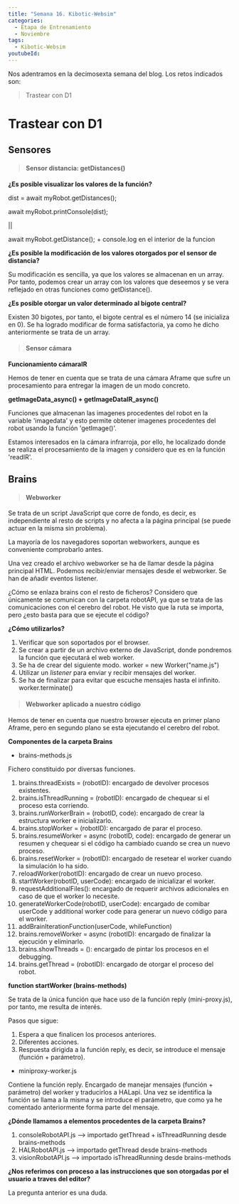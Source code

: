 ```yaml
---
title: "Semana 16. Kibotic-Websim"
categories:
  - Etapa de Entrenamiento
  - Noviembre
tags:
  - Kibotic-Websim
youtubeId: 
---
```



Nos adentramos en la decimosexta semana del blog. Los retos indicados son:

> Trastear con D1 

# Trastear con D1

## Sensores

> #### Sensor distancia: getDistances()

**¿Es posible visualizar los valores de la función?**

dist = await myRobot.getDistances();

await myRobot.printConsole(dist);

||

await myRobot.getDistance(); + console.log en el interior de la funcion

**¿Es posible la modificación de los valores otorgados por el sensor de distancia?**

Su modificación es sencilla, ya que los valores se almacenan en un array. Por tanto, podemos crear un array con los valores que deseemos y se vera reflejado en otras funciones como getDistance().


**¿Es posible otorgar un valor determinado al bigote central?**

Existen 30 bigotes, por tanto, el bigote central es el número 14 (se inicializa en 0). Se ha logrado modificar de forma satisfactoria, ya como he dicho anteriormente se trata de un array.  

> #### Sensor cámara 

**Funcionamiento cámaraIR**

Hemos de tener en cuenta que se trata de una cámara Aframe que sufre un procesamiento para entregar la imagen de un modo concreto. 

**getImageData_async() + getImageDataIR_async()**

Funciones que almacenan las imagenes procedentes del robot en la variable 'imagedata' y esto permite obtener imagenes procedentes del robot usando la función 'getImage()'.

Estamos interesados en la cámara infrarroja, por ello, he localizado donde se realiza el procesamiento de la imagen y considero que es en la función 'readIR'. 

## Brains

> #### Webworker

Se trata de un script JavaScript que corre de fondo, es decir, es independiente al resto de scripts y no afecta a la página principal (se puede actuar en la misma sin problema).

La mayoría de los navegadores soportan webworkers, aunque es conveniente comprobarlo antes. 

Una vez creado el archivo webworker se ha de llamar desde la página principal HTML. 
Podemos recibir/enviar mensajes desde el webworker. Se han de añadir eventos listener.

¿Cómo se enlaza brains con el resto de ficheros? Considero que únicamente se comunican con la carpeta robotAPI, ya que se trata de las comunicaciones con el cerebro del robot. He visto que la ruta se importa, pero ¿esto basta para que se ejecute el código?

**¿Cómo utilizarlos?**

1. Verificar que son soportados por el browser.
2. Se crear a partir de un archivo externo de JavaScript, donde pondremos la función que ejecutará el web worker.
3. Se ha de crear del siguiente modo. worker = new Worker("name.js")
4. Utilizar un *listener* para enviar y recibir mensajes del worker. 
5. Se ha de finalizar para evitar que escuche mensajes hasta el infinito. worker.terminate()

> #### Webworker aplicado a nuestro código

Hemos de tener en cuenta que nuestro browser ejecuta en primer plano Aframe, pero en segundo plano se esta ejecutando el cerebro del robot. 

**Componentes de la carpeta Brains**

  * brains-methods.js

Fichero constituido por diversas funciones.

1. brains.threadExists = (robotID): encargado de devolver procesos existentes.
2. brains.isThreadRunning = (robotID): encargado de chequear si el proceso esta corriendo. 
3. brains.runWorkerBrain = (robotID, code): encargado de crear la estructura worker e inicializarlo. 
4. brains.stopWorker = (robotID): encargado de parar el proceso.
5. brains.resumeWorker = async (robotID, code): encargado de generar un resumen y chequear si el código ha cambiado cuando se crea un nuevo proceso. 
6. brains.resetWorker = (robotID): encargado de resetear el worker cuando la simulación lo ha sido. 
7. reloadWorker(robotID): encargado de crear un nuevo proceso. 
8. startWorker(robotID, userCode): encargado de inicializar el worker. 
9. requestAdditionalFiles(): encargado de requerir archivos adicionales en caso de que el worker lo necesite. 
10. generateWorkerCode(robotID, userCode): encargado de comibar userCode y additional worker code para generar un nuevo código para el worker. 
11. addBrainIterationFunction(userCode, whileFunction)
12. brains.removeWorker = async (robotID): encargado de finalizar la ejecución y eliminarlo.
13. brains.showThreads = (): encargado de pintar los procesos en el debugging.
14. brains.getThread = (robotID): encargado de otorgar el proceso del robot. 

**function startWorker (brains-methods)**

Se trata de la única función que hace uso de la función reply (mini-proxy.js), por tanto, me resulta de interés.

Pasos que sigue:
1. Espera a que finalicen los procesos anteriores.
2. Diferentes acciones.
3. Respuesta dirigida a la función reply, es decir, se introduce el mensaje (función + parámetro).

  * miniproxy-worker.js 

Contiene la función reply. Encargado de manejar mensajes (función + parámetro) del worker y traducirlos a HALapi. Una vez se identifica la función se llama a la misma y se introduce el parámetro, que como ya he comentado anteriormente forma parte del mensaje. 

**¿Dónde llamamos a elementos procedentes de la carpeta Brains?**

1. consoleRobotAPI.js --> importado getThread + isThreadRunning desde brains-methods
2. HALRobotAPI.js --> importado getThread desde brains-methods
3. visionRobotAPI.js --> importado isThreadRunning desde brains-methods

**¿Nos referimos con proceso a las instrucciones que son otorgadas por el usuario a traves del editor?**

La pregunta anterior es una duda.

















